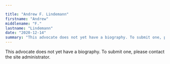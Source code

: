 ```yaml
---

title: "Andrew F. Lindemann"
firstname: "Andrew"
middlename: "F."
lastname: "Lindemann"
date: "2020-12-14"
summary: "This advocate does not yet have a biography. To submit one, please contact the site administrator."
---
```

This advocate does not yet have a biography. To submit one, please contact the site administrator.

